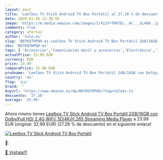 ```yaml
---
layout: post
title: 'Leelbox TV Stick Android TV Box Portátil al 27.28 % de descuento'
date: 2020-01-26 12:38:55
image: 'https://m.media-amazon.com/images/I/41JY+TNhTEL._AC_._SL400_.jpg'
comments: true
category: ofertas
author: 'tole.es'
slug: 'B07KQTHPQH-es Leelbox TV Stick Android TV Box Portátil 2GB/16GB con...'
sku: 'B07KQTHPQH-es'
tags: [ 'Accesorios','Comunicación móvil y accesorios','Electrónica','Informática','Móviles','Móviles y smartphones libres','Ratones','Smartwatches','Tabletas gráficas','Teclados, ratones y periféricos de entrada','Tecnología para vestir','android', ]
actualPrice: 23.99 EUR
currency: EUR
price: 23.99
comparePrice: 32.99 EUR
prodname: 'Leelbox TV Stick Android TV Box Portátil 2GB/16GB con Dolby/Full HD/ 2.4G WiFi/ 3D/4K/H.265 Streaming Media Player'
country: 'es'
flag: '🇪🇸'
brand: ''
buyurl: 'https://www.amazon.es/dp/B07KQTHPQH/?tag=tolees-21'
descuento: '27.28'
average: '25.99'
---
```


Ahora mismo tienes [Leelbox TV Stick Android TV Box Portátil 2GB/16GB con Dolby/Full HD/ 2.4G WiFi/ 3D/4K/H.265 Streaming Media Player](https://www.amazon.es/dp/B07KQTHPQH/?tag=tolees-21) a 23.99 EUR (original: 32.99 EUR) (27.28 %  de descuento) en el siguiente enlace!

[![Leelbox TV Stick Android TV Box Portátil](https://m.media-amazon.com/images/I/41JY+TNhTEL._AC_._SL400_.jpg)](https://www.amazon.es/dp/B07KQTHPQH/?tag=tolees-21)

🔎:


[🛒 Visítala!!!](https://www.amazon.es/dp/B07KQTHPQH/?tag=tolees-21)
